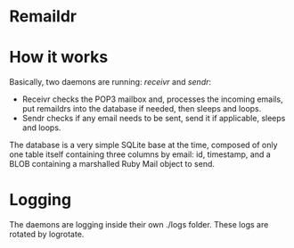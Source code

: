 Remaildr
========


How it works
============

Basically, two daemons are running: *receivr* and *sendr*:
* Receivr checks the POP3 mailbox and, processes the incoming emails, put remaildrs into the database if needed, then sleeps and loops.
* Sendr checks if any email needs to be sent, send it if applicable, sleeps and loops.

The database is a very simple SQLite base at the time, composed of only one table itself containing three columns by email: id, timestamp, and a BLOB containing a marshalled Ruby Mail object to send.

Logging
=======

The daemons are logging inside their own ./logs folder. These logs are rotated by logrotate.

